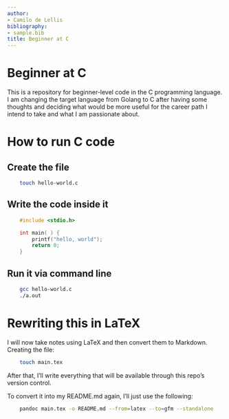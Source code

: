 ```yaml
---
author:
- Camilo de Lellis
bibliography:
- sample.bib
title: Beginner at C
---
```


# Beginner at C

This is a repository for beginner-level code in the C programming
language. I am changing the target language from Golang to C after
having some thoughts and deciding what would be more useful for the
career path I intend to take and what I am passionate about.

# How to run C code

## Create the file

``` bash
    touch hello-world.c
```

## Write the code inside it

``` c
    #include <stdio.h>

    int main( ) {
        printf("hello, world");
        return 0;
    }
```

## Run it via command line

``` bash
    gcc hello-world.c 
    ./a.out 
```

# Rewriting this in LaTeX

I will now take notes using LaTeX and then convert them to Markdown.
Creating the file:

``` bash
    touch main.tex
```

After that, I’ll write everything that will be available through this
repo’s version control.

To convert it into my README.md again, I’ll just use the following:

``` bash
    pandoc main.tex -o README.md --from=latex --to=gfm --standalone
```
